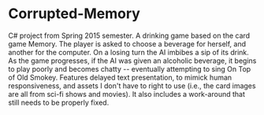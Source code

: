 # Corrupted-Memory
C# project from Spring 2015 semester.
A drinking game based on the card game Memory. The player is asked to choose a beverage for herself, and another for the computer. On a losing turn the AI imbibes a sip of its drink. As the game progresses, if the AI was given an alcoholic beverage, it begins to play poorly and becomes chatty -- eventually attempting to sing On Top of Old Smokey. Features delayed text presentation, to mimick human responsiveness, and assets I don't have to right to use (i.e., the card images are all from sci-fi shows and movies). It also includes a work-around that still needs to be properly fixed.
